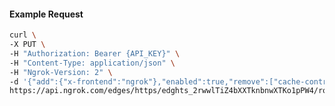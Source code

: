 <!-- Code generated for API Clients. DO NOT EDIT. -->

#### Example Request

```bash
curl \
-X PUT \
-H "Authorization: Bearer {API_KEY}" \
-H "Content-Type: application/json" \
-H "Ngrok-Version: 2" \
-d '{"add":{"x-frontend":"ngrok"},"enabled":true,"remove":["cache-control"]}' \
https://api.ngrok.com/edges/https/edghts_2rwwlTiZ4bXXTknbnwXTKo1pPW4/routes/edghtsrt_2rwwlTJaIsTFlE2ewfcSRPQRky6/request_headers
```
